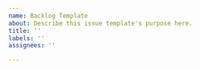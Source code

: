 ```yaml
---
name: Backlog Template
about: Describe this issue template's purpose here.
title: ''
labels: ''
assignees: ''

---
```



